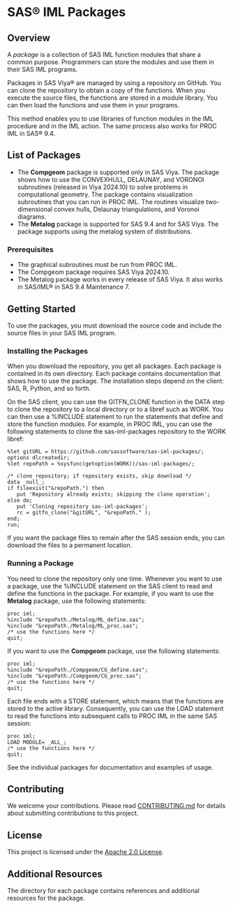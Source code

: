 # SAS® IML Packages

## Overview

A *package* is a collection of SAS IML function modules that share a common purpose. Programmers can store the modules and use them in their SAS IML programs. 

Packages in SAS Viya® are managed by using a repository on GitHub. You can clone the repository to obtain a copy of the functions. When you execute the source files, the functions are stored in a module library. You can then load the functions and use them in your programs.

This method enables you to use libraries of function modules in the IML procedure and in the IML action. The same process also works for PROC IML in SAS® 9.4.

## List of Packages

* The **Compgeom** package is supported only in SAS Viya. The package shows how to use the CONVEXHULL, DELAUNAY, and VORONOI subroutines (released in Viya 2024.10) to solve problems in computational geometry. The package contains visualization subroutines that you can run in PROC IML. The routines visualize two-dimensional convex hulls, Delaunay triangulations, and Voronoi diagrams.
* The **Metalog** package is supported for SAS 9.4 and for SAS Viya. The package supports using the metalog system of distributions.


### Prerequisites

* The graphical subroutines must be run from PROC IML.
* The Compgeom package requires SAS Viya 2024.10.
* The Metalog package works in every release of SAS Viya. It also works in SAS/IML® in SAS 9.4 Maintenance 7.

## Getting Started

To use the packages, you must download the source code and include the source files in your SAS IML program.

### Installing the Packages

When you download the repository, you get all packages. Each package is contained in its own directory. Each package contains documentation that shows how to use the package. The installation steps depend on the client: SAS, R, Python, and so forth. 

On the SAS client, you can use the GITFN_CLONE function in the DATA step to clone the repository to a local directory or to a libref such as WORK. You can then use a %INCLUDE statement to run the statements that define and store the function modules. For example, in PROC IML, you can use the following statements to clone the sas-iml-packages repository to the WORK libref:

```sas
%let gitURL = https://github.com/sassoftware/sas-iml-packages/;
options dlcreatedir;
%let repoPath = %sysfunc(getoption(WORK))/sas-iml-packages/;

/* clone repository; if repository exists, skip download */
data _null_;
if fileexist("&repoPath.") then 
   put 'Repository already exists; skipping the clone operation'; 
else do;
   put 'Cloning repository sas-iml-packages';
   rc = gitfn_clone("&gitURL", "&repoPath." ); 
end;
run;
```

If you want the package files to remain after the SAS session ends, you can download the files to a permanent location. 

### Running a Package

You need to clone the repository only one time. Whenever you want to use a package, use the %INCLUDE statement on the SAS client to read and define the functions in the package. For example, if you want to use the **Metalog** package, use the following statements:

```sas
proc iml;
%include "&repoPath./Metalog/ML_define.sas";
%include "&repoPath./Metalog/ML_proc.sas";
/* use the functions here */
quit;
```
If you want to use the **Compgeom** package, use the following statements:

```sas
proc iml;
%include "&repoPath./Compgeom/CG_define.sas";
%include "&repoPath./Compgeom/CG_proc.sas";
/* use the functions here */
quit;
```

Each file ends with a STORE statement, which means that the functions are stored to the active library. Consequently, you can use the LOAD statement to read the functions into subsequent calls to PROC IML in the same SAS session:

```sas
proc iml;
LOAD MODULE= _ALL_;
/* use the functions here */
quit;
```

See the individual packages for documentation and examples of usage.

## Contributing

We welcome your contributions. Please read [CONTRIBUTING.md](CONTRIBUTING.md) for details about submitting contributions to this project. 

## License

This project is licensed under the [Apache 2.0 License](LICENSE).

## Additional Resources

The directory for each package contains references and additional resources for the package.
